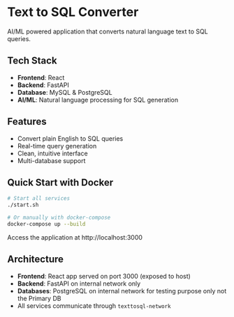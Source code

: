 # Text to SQL Converter

AI/ML powered application that converts natural language text to SQL queries.

## Tech Stack

- **Frontend**: React
- **Backend**: FastAPI
- **Database**: MySQL & PostgreSQL
- **AI/ML**: Natural language processing for SQL generation

## Features

- Convert plain English to SQL queries
- Real-time query generation
- Clean, intuitive interface
- Multi-database support

## Quick Start with Docker

```bash
# Start all services
./start.sh

# Or manually with docker-compose
docker-compose up --build
```

Access the application at http://localhost:3000

## Architecture

- **Frontend**: React app served on port 3000 (exposed to host)
- **Backend**: FastAPI on internal network only
- **Databases**: PostgreSQL on internal network for testing purpose only not the Primary DB
- All services communicate through `texttosql-network`

